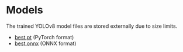 # Models

The trained YOLOv8 model files are stored externally due to size limits.

- [best.pt](https://drive.google.com/uc?export=download&id=177gaRmBu7nuIPNLc9r0g8Syb4euHgZku) (PyTorch format)
- [best.onnx](https://drive.google.com/uc?export=download&id=1Z7oHcpjpNyVWiG3HV0w00ejNNicl5LwI) (ONNX format)
